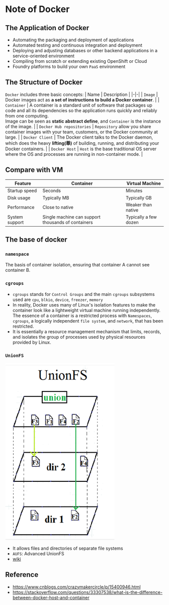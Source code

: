 # Note of Docker 
## The Application of Docker
- Automating the packaging and deployment of applications
- Automated testing and continuous integration and deployment
- Deploying and adjusting databases or other backend applications in a service-oriented environment
- Compiling from scratch or extending existing OpenShift or Cloud 
- Foundry platforms to build your own `PaaS` environment

## The Structure of Docker 
`Docker` includes three basic concepts:
| Name | Description |
|-|-|
| `Image` | Docker images act as **a set of instructions to build a Docker container**. |
| `Container` | A container is a standard unit of software that packages up code and all its dependencies so the application runs quickly and reliably from one computing.  </br> Image can be seen as **static abstract define**, and `Container` is the instance of the image. |
| `Docker Hub repositories` | `Repository` allow you share container images with your team, customers, or the Docker community at large. |
| `Docker Client` | The Docker client talks to the Docker daemon, which does the heavy **lifting(舉)** of building, running, and distributing your Docker containers.  |
| `Docker Host` | `Host` is the base traditional OS server where the OS and processes are running in non-container mode.  |

## Compare with VM
| Feature |	Container	| Virtual Machine |
|-|-|-|
| Startup speed |	Seconds |	Minutes |
| Disk usage |	Typically MB | Typically GB |
| Performance |	Close to native	| Weaker than native |
| System support |	Single machine can support thousands of containers | Typically a few dozen |


## The base of docker
### `namespace`
The basis of container isolation, ensuring that container A cannot see container B.
### `cgroups`
- `cgroups` stands for `Control Groups` and the main `cgroups` subsystems used are `cpu`, `blkio`, `device`, `freezer`, `memory`
- In reality, Docker uses many of Linux's isolation features to make the container look like a lightweight virtual machine running independently. The essence of a container is a restricted process with `Namespaces`, `cgroups`, a logically independent `file system`, and `network`, that has been restricted.
- It is essentially a resource management mechanism that limits, records, and isolates the group of processes used by physical resources provided by Linux.

### `UnionFS`
![unionFS](assets/unionfs5.png)  
  - It allows files and directories of separate file systems
  - `AUFS`: Advanced UnionFS
  - [wiki](https://en.wikipedia.org/wiki/UnionFS)




## Reference
- https://www.cnblogs.com/crazymakercircle/p/15400946.html
- https://stackoverflow.com/questions/33307538/what-is-the-difference-between-docker-host-and-container